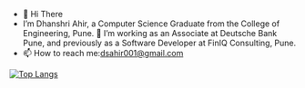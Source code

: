 - 👋 Hi There 
- I’m Dhanshri Ahir, a Computer Science Graduate from the College of Engineering, Pune.
👀 I’m working as an Associate at Deutsche Bank Pune, and previously as a Software Developer at FinIQ Consulting, Pune.
- 📫 How to reach me:dsahir001@gmail.com

[![Top Langs](https://github-readme-stats.vercel.app/api/top-langs/?username=DSahir&layout=compact)](https://github.com/DSahir/github-readme-stats)
<!---
DSahir/DSahir is a ✨ special ✨ repository because its `README.md` (this file) appears on your GitHub profile.
You can click the Preview link to take a look at your changes.- 💞️ I’m looking to collaborate on ...
- 🌱 I’m currently learning Java and DSA
--->
